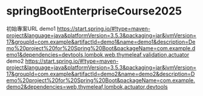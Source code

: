 # springBootEnterpriseCourse2025

初始專案URL
demo1
https://start.spring.io/#!type=maven-project&language=java&platformVersion=3.5.3&packaging=jar&jvmVersion=17&groupId=com.example&artifactId=demo1&name=demo1&description=Demo%20project%20for%20Spring%20Boot&packageName=com.example.demo1&dependencies=devtools,lombok,web,thymeleaf,validation,actuator 
demo2
https://start.spring.io/#!type=maven-project&language=java&platformVersion=3.5.3&packaging=jar&jvmVersion=17&groupId=com.example&artifactId=demo2&name=demo2&description=Demo%20project%20for%20Spring%20Boot&packageName=com.example.demo2&dependencies=web,thymeleaf,lombok,actuator,devtools

